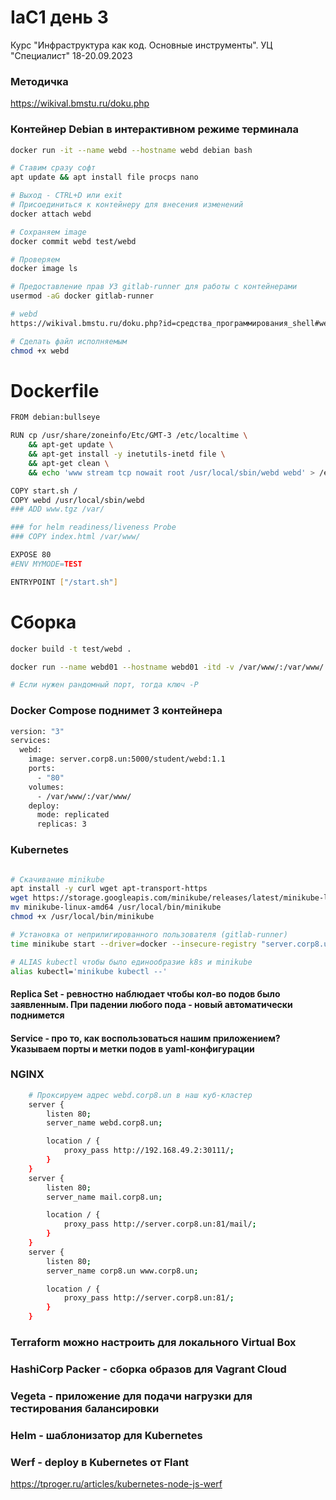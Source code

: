 # IaC1 день 3
Курс "Инфраструктура как код. Основные инструменты". УЦ "Специалист" 18-20.09.2023

### Методичка
https://wikival.bmstu.ru/doku.php

### Контейнер Debian в интерактивном режиме терминала
```bash
docker run -it --name webd --hostname webd debian bash

# Ставим сразу софт
apt update && apt install file procps nano

# Выход - CTRL+D или exit
# Присоединиться к контейнеру для внесения изменений
docker attach webd

# Сохраняем image
docker commit webd test/webd

# Проверяем
docker image ls

# Предоставление прав УЗ gitlab-runner для работы с контейнерами
usermod -aG docker gitlab-runner

# webd
https://wikival.bmstu.ru/doku.php?id=средства_программирования_shell#web_сервер_на_shell

# Сделать файл исполняемым
chmod +x webd
```

# Dockerfile
```bash
FROM debian:bullseye

RUN cp /usr/share/zoneinfo/Etc/GMT-3 /etc/localtime \
    && apt-get update \
    && apt-get install -y inetutils-inetd file \
    && apt-get clean \
    && echo 'www stream tcp nowait root /usr/local/sbin/webd webd' > /etc/inetd.conf

COPY start.sh /
COPY webd /usr/local/sbin/webd
### ADD www.tgz /var/

### for helm readiness/liveness Probe 
### COPY index.html /var/www/

EXPOSE 80
#ENV MYMODE=TEST

ENTRYPOINT ["/start.sh"]
```

# Сборка
```bash
docker build -t test/webd .

docker run --name webd01 --hostname webd01 -itd -v /var/www/:/var/www/ -p 8000:80 test/webd

# Если нужен рандомный порт, тогда ключ -P
```

### Docker Compose поднимет 3 контейнера
```bash
version: "3"
services:
  webd:
    image: server.corp8.un:5000/student/webd:1.1
    ports:
      - "80"
    volumes:
      - /var/www/:/var/www/
    deploy:
      mode: replicated
      replicas: 3
```

### Kubernetes
```bash

# Скачивание minikube
apt install -y curl wget apt-transport-https
wget https://storage.googleapis.com/minikube/releases/latest/minikube-linux-amd64
mv minikube-linux-amd64 /usr/local/bin/minikube
chmod +x /usr/local/bin/minikube

# Установка от неприлигированного пользователя (gitlab-runner)
time minikube start --driver=docker --insecure-registry "server.corp8.un:5000"

# ALIAS kubectl чтобы было единообразие k8s и minikube
alias kubectl='minikube kubectl --'
```

#### Replica Set - ревностно наблюдает чтобы кол-во подов было заявленным. При падении любого пода - новый автоматически поднимется

#### Service - про то, как воспользоваться нашим приложением? Указываем порты и метки подов в yaml-конфигурации

### NGINX
```bash
    # Проксируем адрес webd.corp8.un в наш куб-кластер
    server {
        listen 80;
        server_name webd.corp8.un;

        location / {
            proxy_pass http://192.168.49.2:30111/;
        }
    }
    server {
        listen 80;
        server_name mail.corp8.un;

        location / {
            proxy_pass http://server.corp8.un:81/mail/;
        }
    }
    server {
        listen 80;
        server_name corp8.un www.corp8.un;

        location / {
            proxy_pass http://server.corp8.un:81/;
        }
    }
```

### Terraform можно настроить для локального Virtual Box
### HashiCorp Packer - сборка образов для Vagrant Cloud
### Vegeta - приложение для подачи нагрузки для тестирования балансировки
### Helm - шаблонизатор для Kubernetes

### Werf - deploy в Kubernetes от Flant
https://tproger.ru/articles/kubernetes-node-js-werf